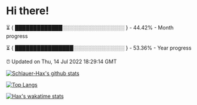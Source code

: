 # Hi there!

⏳ { █████████████░░░░░░░░░░░░░░░░░ } - 44.42% - Month progress

⏳ { ████████████████░░░░░░░░░░░░░░ } - 53.36% - Year progress

⏰ Updated on Thu, 14 Jul 2022 18:29:14 GMT


[![Schlauer-Hax's github stats](https://github-readme-stats.vercel.app/api?username=Schlauer-Hax&show_icons=true&theme=dark&count_private=true)](https://github.com/Schlauer-Hax)


[![Top Langs](https://github-readme-stats.vercel.app/api/top-langs/?username=Schlauer-Hax&layout=compact&theme=dark)](https://github.com/Schlauer-Hax?tab=repositories)


[![Hax's wakatime stats](https://github-readme-stats.vercel.app/api/wakatime?username=Hax&theme=dark)](https://wakatime.com/@Hax)

